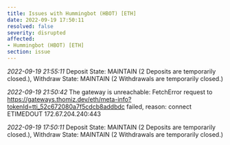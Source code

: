 ```yaml
---
title: Issues with Hummingbot (HBOT) [ETH]
date: 2022-09-19 17:50:11
resolved: false
severity: disrupted
affected:
- Hummingbot (HBOT) [ETH]
section: issue
---
```


*2022-09-19 21:55:11* Deposit State: MAINTAIN (2 Deposits are temporarily closed.), Withdraw State: MAINTAIN (2 Withdrawals are temporarily closed.)

*2022-09-19 21:50:42* The gateway is unreachable: FetchError request to https://gateways.thomiz.dev/eth/meta-info?tokenId=tti_52c672080a7f5cdcb8addbdc failed, reason: connect ETIMEDOUT 172.67.204.240:443

*2022-09-19 17:50:11* Deposit State: MAINTAIN (2 Deposits are temporarily closed.), Withdraw State: MAINTAIN (2 Withdrawals are temporarily closed.)